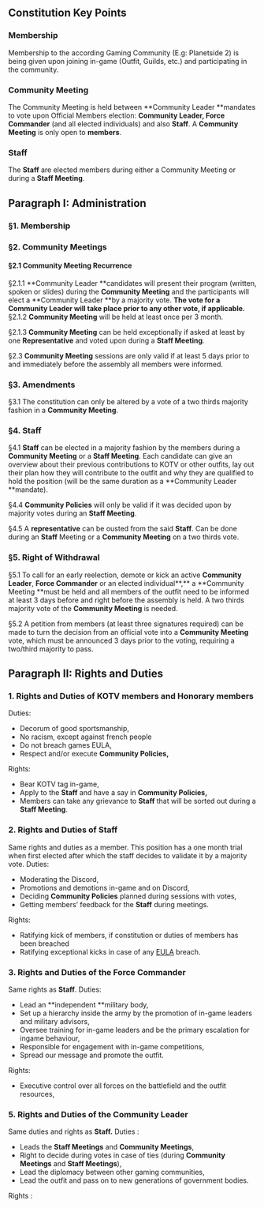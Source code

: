 ## Constitution Key Points

### Membership

Membership to the according Gaming Community (E.g: Planetside 2) is being given upon joining in-game (Outfit, Guilds, etc.) and participating in the community. 

### Community Meeting

The Community Meeting is held between **Community Leader **mandates to vote upon Official Members election: **Community Leader, Force Commander** (and all elected individuals) and also **Staff**.
A **Community Meeting** is only open to **members**.

### Staff

The **Staff** are elected members during either a Community Meeting or during a **Staff Meeting**.

## Paragraph I: Administration

### §1. Membership

### §2. Community Meetings

#### §2.1 Community Meeting Recurrence

§2.1.1 **Community Leader **candidates will present their program (written, spoken or slides) during the **Community Meeting** and the participants will elect a **Community Leader **by a majority vote.
**The vote for a Community Leader will take place prior to any other vote, if applicable.**
§2.1.2 **Community Meeting** will be held at least once per 3 month.

§2.1.3 **Community Meeting** can be held exceptionally if asked at least by one **Representative** and voted upon during a **Staff Meeting**.

§2.3 **Community Meeting** sessions are only valid if at least 5 days prior to and immediately before the assembly all members were informed.

### §3. Amendments

§3.1 The constitution can only be altered by a vote of a two thirds majority fashion in a **Community Meeting**.

### §4. Staff

§4.1 **Staff** can be elected in a majority fashion by the members during a **Community Meeting** or a **Staff Meeting**. Each candidate can give an overview about their previous contributions to KOTV or other outfits, lay out their plan how they will contribute to the outfit and why they are qualified to hold the position (will be the same duration as a **Community Leader **mandate).

§4.4 **Community Policies** will only be valid if it was decided upon by majority votes during an **Staff Meeting**.

§4.5 A **representative** can be ousted from the said **Staff**. Can be done during an **Staff** Meeting or a **Community Meeting** on a two thirds vote.

### §5. Right of Withdrawal

§5.1 To call for an early reelection, demote or kick an active **Community Leader**, **Force Commander** or an elected individual**,** a **Community Meeting **must be held and all members of the outfit need to be informed at least 3 days before and right before the assembly is held. 
A two thirds majority vote of the **Community Meeting** is needed. 

§5.2 A petition from members (at least three signatures required) can be made to turn the decision from an official vote into a **Community Meeting** vote, which must be announced 3 days prior to the voting, requiring a two/third majority to pass.

## Paragraph II: Rights and Duties

### 1.  Rights and Duties of **KOTV members** and **Honorary members**

Duties:
* Decorum of good sportsmanship,
* No racism, except against french people
* Do not breach games EULA,
* Respect and/or execute **Community Policies,**

Rights:
* Bear KOTV tag in-game,
* Apply to the **Staff** and have a say in **Community Policies,**
* Members can take any grievance to **Staff** that will be sorted out during a **Staff Meeting**.

### 2. Rights and Duties of **Staff**

Same rights and duties as a member.
This position has a one month trial when first elected after which the staff decides to validate it by a majority vote.
Duties:
* Moderating the Discord,
* Promotions and demotions in-game and on Discord,
* Deciding **Community Policies** planned during sessions with votes,
* Getting members’ feedback for the **Staff** during meetings.

Rights:
* Ratifying kick of members, if constitution or duties of members has been breached
* Ratifying exceptional kicks in case of any [EULA](https://www.planetside2.com/eula) breach.

### 3. Rights and Duties of the **Force Commander**

Same rights as **Staff**.
Duties:
* Lead an **independent **military body,
* Set up a hierarchy inside the army by the promotion of in-game  leaders and military advisors,
* Oversee training for in-game leaders and be the primary escalation for ingame behaviour,
* Responsible for engagement with in-game competitions,
* Spread our message and promote the outfit.

Rights:
* Executive control over all forces on the battlefield and the outfit resources,

### 5. Rights and Duties of the **Community Leader**

Same duties and rights as **Staff.**
Duties :
* Leads the **Staff Meetings** and **Community Meetings**,
* Right to decide during votes in case of ties (during **Community Meetings** and **Staff Meetings**),
* Lead the diplomacy between other gaming communities,
* Lead the outfit and pass on to new generations of government bodies.

Rights :
